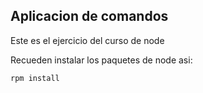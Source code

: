 ## Aplicacion de comandos

Este es el ejercicio del curso de node

Recueden instalar los paquetes de node asi:

```
rpm install
```